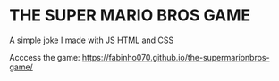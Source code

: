 # THE SUPER MARIO BROS GAME
A simple joke I made with JS HTML and CSS

Acccess the game: https://fabinho070.github.io/the-supermarionbros-game/
